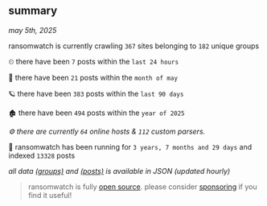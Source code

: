 
## summary
_may 5th, 2025_

ransomwatch is currently crawling `367` sites belonging to `182` unique groups

⏲ there have been `7` posts within the `last 24 hours`

🦈 there have been `21` posts within the `month of may`

🪐 there have been `383` posts within the `last 90 days`

🏚 there have been `494` posts within the `year of 2025`

_⚙️ there are currently `64` online hosts & `112` custom parsers._

🦕 ransomwatch has been running for `3 years, 7 months and 29 days` and indexed `13328` posts

_all data  [(groups)](http://https://dataleak.hopeless99.top//groups) and [(posts)](http://https://dataleak.hopeless99.top//posts) is available in JSON (updated hourly)_

> ransomwatch is fully [open source](https://github.com/joshhighet/ransomwatch#ransomwatch--). please consider [sponsoring](https://github.com/sponsors/joshhighet) if you find it useful!
